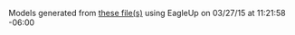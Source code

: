 Models generated from [these file(s)](https://raw.github.com/sparkfun/Breadboard_Power_Supply_Stick_5V-3.3V/61db9993900f6341ecfdf4ad78172a0a0ff155b8/Hardware/SparkFun_Breadboard_Power_Supply-5v_3V_SMD.brd) using EagleUp on 03/27/15 at 11:21:58 -06:00
